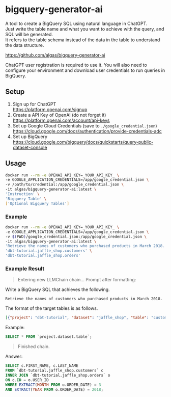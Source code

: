 # bigquery-generator-ai

A tool to create a BigQuery SQL using natural language in ChatGPT.  
Just write the table name and what you want to achieve with the query, and SQL will be generated.  
It refers to the table schema instead of the data in the table to understand the data structure.

https://github.com/algas/bigquery-generator-ai

ChatGPT user registration is required to use it.
You will also need to configure your environment and download user credentials to run queries in BigQuery.

## Setup

1. Sign up for ChatGPT  
https://platform.openai.com/signup
1. Create a API Key of OpenAI (do not forget it)  
https://platform.openai.com/account/api-keys
1. Set up Google Cloud Credentials (save to `./google_credential.json`)  
https://cloud.google.com/docs/authentication/provide-credentials-adc
1. Set up BigQuery  
https://cloud.google.com/bigquery/docs/quickstarts/query-public-dataset-console

## Usage

```sh
docker run --rm -e OPENAI_API_KEY=_YOUR_API_KEY_ \
-e GOOGLE_APPLICATION_CREDENTIALS=/app/google_credential.json \
-v /path/to/credential:/app/google_credential.json \
-it algas/bigquery-generator-ai:latest \
'Instruction' \
'Bigquery Table' \
['Optional Bigquery Tables']
```

### Example

```sh
docker run --rm -e OPENAI_API_KEY=_YOUR_API_KEY_ \
-e GOOGLE_APPLICATION_CREDENTIALS=/app/google_credential.json \
-v $(PWD)/google_credential.json:/app/google_credential.json \
-it algas/bigquery-generator-ai:latest \
'Retrieve the names of customers who purchased products in March 2018.' \
'dbt-tutorial.jaffle_shop.customers' \
'dbt-tutorial.jaffle_shop.orders'
```

### Example Result

> Entering new LLMChain chain...
Prompt after formatting:

Write a BigQuery SQL that achieves the following.
```
Retrieve the names of customers who purchased products in March 2018.
```

The format of the target tables is as follows.
```json
[{"project": "dbt-tutorial", "dataset": "jaffle_shop", "table": "customers", "schema": [{"name": "ID", "type": "INTEGER", "mode": "NULLABLE"}, {"name": "FIRST_NAME", "type": "STRING", "mode": "NULLABLE"}, {"name": "LAST_NAME", "type": "STRING", "mode": "NULLABLE"}]}, {"project": "dbt-tutorial", "dataset": "jaffle_shop", "table": "orders", "schema": [{"name": "ID", "type": "INTEGER", "mode": "NULLABLE"}, {"name": "USER_ID", "type": "INTEGER", "mode": "NULLABLE"}, {"name": "ORDER_DATE", "type": "DATE", "mode": "NULLABLE"}, {"name": "STATUS", "type": "STRING", "mode": "NULLABLE"}, {"name": "_etl_loaded_at", "type": "DATETIME", "mode": "NULLABLE"}]}]
```

Example:
```sql
SELECT * FROM `project.dataset.table`;
```
    

> Finished chain.

Answer:
```sql
SELECT c.FIRST_NAME, c.LAST_NAME 
FROM `dbt-tutorial.jaffle_shop.customers` c 
INNER JOIN `dbt-tutorial.jaffle_shop.orders` o 
ON c.ID = o.USER_ID 
WHERE EXTRACT(MONTH FROM o.ORDER_DATE) = 3 
AND EXTRACT(YEAR FROM o.ORDER_DATE) = 2018;
```
